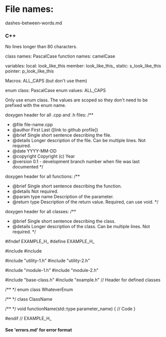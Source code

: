 # File names:
dashes-between-words.md


### C++
No lines longer than 80 characters.

class names: PascalCase
function names: camelCase

variables:
local: look_like_this
member: look_like_this_
static: s_look_like_this
pointer: p_look_like_this

Macros: ALL_CAPS (but don't use them)

enum class: PascalCase
enum values: ALL_CAPS

Only use enum class. The values are scoped so they don't need to be prefixed
with the enum name.

doxygen header for all .cpp and .h files:
/**
 * @file file-name.cpp
 * @author First Last ([link to github profile])
 * @brief Single short sentence describing the file.
 * @details Longer description of the file. Can be multiple lines. Not required.
 * @date YYYY-MM-DD
 * @copyright Copyright (c) Year
 * @version 0.1 - development branch number when file was last documented
 */

doxygen header for all functions:
/**
 * @brief Single short sentence describing the function.
 * @details Not required.
 * @param type name Description of the parameter.
 * @return type Description of the return value. Required, can use void.
 */

doxygen header for all classes:
/**
 * @brief Single short sentence describing the class.
 * @details Longer description of the class. Can be multiple lines. Not required.
 */


#ifndef EXAMPLE_H_
#define EXAMPLE_H_

#include <stdlib1>
#include <stdlib2>

#include "utility-1.h"
#include "utility-2.h"

#include "module-1.h"
#include "module-2.h"

#include "base-class.h"
#include "example.h" // Header for defined classes

/**
 */
enum class WhateverEnum

/**
 */
class ClassName

/**
 */
void functionName(std::type parameter_name) {
    // Code
}

#endif // EXAMPLE_H_

#### See 'errors.md' for error format